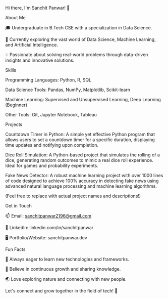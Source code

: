 Hi there, I'm Sanchit Panwar! 👋

About Me

🎓 Undergraduate in B.Tech CSE with a specialization in Data Science.

🌱 Currently exploring the vast world of Data Science, Machine Learning, and Artificial Intelligence.

💡 Passionate about solving real-world problems through data-driven insights and innovative solutions.

Skills

Programming Languages: Python, R, SQL

Data Science Tools: Pandas, NumPy, Matplotlib, Scikit-learn

Machine Learning: Supervised and Unsupervised Learning, Deep Learning (Beginner)

Other Tools: Git, Jupyter Notebook, Tableau

Projects

Countdown Timer in Python: A simple yet effective Python program that allows users to set a countdown timer for a specific duration, displaying time updates and notifying upon completion.

Dice Roll Simulation: A Python-based project that simulates the rolling of a dice, generating random outcomes to mimic a real dice roll experience. Ideal for games and probability experiments.

Fake News Detector: A robust machine learning project with over 1000 lines of code designed to achieve 100% accuracy in detecting fake news using advanced natural language processing and machine learning algorithms.

(Feel free to replace with actual project names and descriptions!)

Get in Touch

📫 Email: sanchitpanwar2196@gmail.com 

💼 LinkedIn: linkedin.com/in/sanchitpanwar

🖥️ Portfolio/Website: sanchitpanwar.dev

Fun Facts

🚀 Always eager to learn new technologies and frameworks.

🎯 Believe in continuous growth and sharing knowledge.

🌏 Love exploring nature and connecting with new people.

Let's connect and grow together in the field of tech! 🚀

